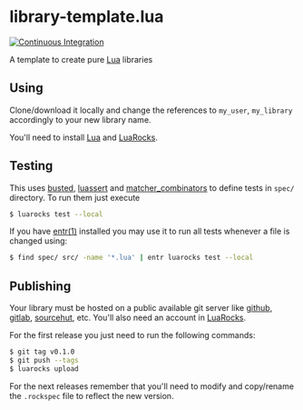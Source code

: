 library-template.lua
===
[![Continuous Integration][ci]][ciruns]

A template to create pure [Lua][lua] libraries

## Using

Clone/download it locally and change the references to `my_user`, `my_library`
accordingly to your new library name.

You'll need to install [Lua][lua] and [LuaRocks][luarocks].

## Testing

This uses [busted][busted], [luassert][luassert] and
[matcher_combinators][matcher_combinators] to define tests in `spec/` directory.
To run them just execute

```bash
$ luarocks test --local
```

If you have [entr(1)][entr] installed you may use it to run all tests whenever a
file is changed using:

```bash
$ find spec/ src/ -name '*.lua' | entr luarocks test --local
```

## Publishing

Your library must be hosted on a public available git server like
[github][github], [gitlab][gitlab], [sourcehut][sourcehut], etc. You'll also
need an account in [LuaRocks][luarocks].

For the first release you just need to run the following commands:

```bash
$ git tag v0.1.0
$ git push --tags
$ luarocks upload
```

For the next releases remember that you'll need to modify and copy/rename the
`.rockspec` file to reflect the new version.

[lua]: https://www.lua.org/
[entr]: https://eradman.com/entrproject/
[github]: https://github.com/
[gitlab]: https://about.gitlab.com/
[luarocks]: https://luarocks.org/
[sourcehut]: https://sr.ht/
[busted]: https://olivinelabs.com/busted/
[luassert]: https://github.com/Olivine-Labs/luassert
[matcher_combinators]: https://github.com/m00qek/matcher_combinators.lua
[ci]: https://github.com/m00qek/library-template.lua/actions/workflows/ci.yaml/badge.svg
[ciruns]: https://github.com/m00qek/library-template.lua/actions/workflows/ci.yaml
